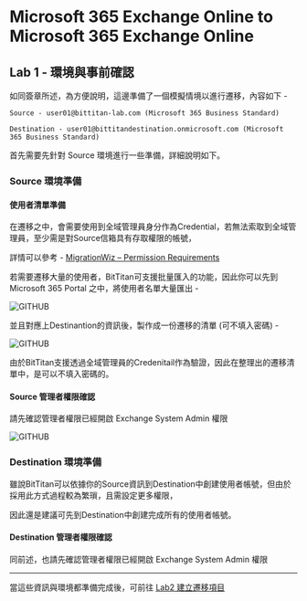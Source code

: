 # Microsoft 365 Exchange Online to Microsoft 365 Exchange Online

## Lab 1 - 環境與事前確認

如同簽章所述，為方便說明，這邊準備了一個模擬情境以進行遷移，內容如下 - 

```Source - user01@bittitan-lab.com (Microsoft 365 Business Standard)```

```Destination - user01@bittitandestination.onmicrosoft.com (Microsoft 365 Business Standard)```

首先需要先針對 Source 環境進行一些準備，詳細說明如下。

### Source 環境準備

#### 使用者清單準備

在遷移之中，會需要使用到全域管理員身分作為Credential，若無法索取到全域管理員，至少需是對Source信箱具有存取權限的帳號，

詳情可以參考 - [MigrationWiz – Permission Requirements](https://help.bittitan.com/hc/en-us/articles/360041202494-MigrationWiz-Permission-Requirements#office-365-exchange-online-mailbox-and-archive--0-4)

若需要遷移大量的使用者，BitTitan可支援批量匯入的功能，因此你可以先到 Microsoft 365 Portal 之中，將使用者名單大量匯出 -

![GITHUB](https://github.com/MarkChang-Core/BitTitan/blob/main/Microsoft%20365%20Exchange%20Online%20to%20Microsoft%20365%20Exchange%20Online/Image/image1-1.jpg)<br>

並且對應上Destinantion的資訊後，製作成一份遷移的清單 (可不填入密碼) -

![GITHUB](https://github.com/MarkChang-Core/BitTitan/blob/main/Microsoft%20365%20Exchange%20Online%20to%20Microsoft%20365%20Exchange%20Online/Image/image1-2.jpg)<br>

由於BitTitan支援透過全域管理員的Credenitail作為驗證，因此在整理出的遷移清單中，是可以不填入密碼的。

#### Source 管理者權限確認

請先確認管理者權限已經開啟 Exchange System Admin 權限

![GITHUB](https://github.com/MarkChang-Core/BitTitan/blob/main/Microsoft%20365%20Exchange%20Online%20to%20Microsoft%20365%20Exchange%20Online/Image/image1-.jpg)<br>

### Destination 環境準備

雖說BitTitan可以依據你的Source資訊到Destination中創建使用者帳號，但由於採用此方式過程較為繁瑣，且需設定更多權限，

因此還是建議可先到Destination中創建完成所有的使用者帳號。

#### Destination 管理者權限確認

同前述，也請先確認管理者權限已經開啟 Exchange System Admin 權限

---

當這些資訊與環境都準備完成後，可前往 [Lab2 建立遷移項目](https://github.com/MarkChang-Core/BitTitan/blob/main/Microsoft%20365%20Exchange%20Online%20to%20Microsoft%20365%20Exchange%20Online/Lab2.md)
